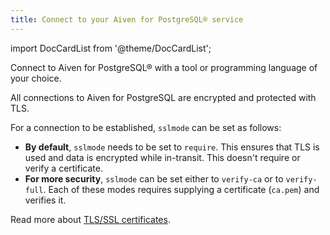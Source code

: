 ```yaml
---
title: Connect to your Aiven for PostgreSQL® service
---
```


import DocCardList from '@theme/DocCardList';

Connect to Aiven for PostgreSQL® with a tool or programming language of your choice.

All connections to Aiven for PostgreSQL are encrypted and protected with TLS.

For a connection to be established, `sslmode` can be set as follows:

- **By default**, `sslmode` needs to be set to `require`. This ensures that TLS is used
  and data is encrypted while in-transit. This doesn't require or verify a certificate.
- **For more security**, `sslmode` can be set either to `verify-ca` or to `verify-full`.
  Each of these modes requires supplying a certificate (`ca.pem`) and verifies it.

Read more about [TLS/SSL certificates](/docs/platform/concepts/tls-ssl-certificates).

<DocCardList />
